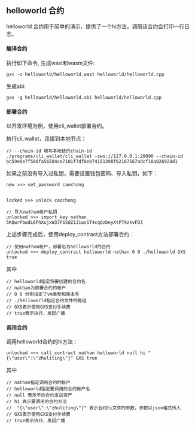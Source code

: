 helloworld 合约
-------------
helloworld 合约用于简单的演示，提供了一个hi方法，调用该合约会打印一行日志。


#### 编译合约
执行如下命令, 生成wast和wasm文件:
```
gxx -o helloworld/helloworld.wast helloworld/helloworld.cpp
```

生成abi:
```
gxx -g helloworld/helloworld.abi helloworld/helloworld.cpp
```

#### 部署合约
以开发环境为例，使用cli_wallet部署合约。

执行cli_wallet，连接到本地节点：
```
// --chain-id 填写本地链的chain-id
./programs/cli_wallet/cli_wallet -sws://127.0.0.1:28090 --chain-id bc59e6e7f500fa56504ce7101f7df8eb74151398f62167567adcf18a026928d1

```

如果之前没有导入过私钥，需要设置钱包密码、导入私钥，如下：
```
new >>> set_password caochong


locked >>> unlock caochong

// 导入nathan帐户私钥
unlocked >>> import_key nathan 5KQwrPbwdL6PhXujxW37FSSQZ1JiwsST4cqQzDeyXtP79zkvFD3

```

上述步骤完成后，使用deploy_contract方法部署合约：

```
// 使用nathan帐户，部署名为helloworld的合约
unlocked >>> deploy_contract helloworld nathan 0 0 ./helloworld GXS true

```
其中
```
// helloworld指定将要创建的合约名
// nathan为部署合约的帐户
// 0 0 分别指定了vm类型和版本号
// ./helloworld指定合约文件的路径
// GXS表示使用GXS支付手续费
// true表示执行，发起广播
```

#### 调用合约
调用helloworld合约的hi方法：
```
unlocked >>> call_contract nathan helloworld null hi "{\"user\":\"zhuliting\"}" GXS true
```
其中
```
// nathan指定调用合约的帐户
// helloworld指定要调用的合约帐户名
// null 表示不向合约发送资产
// hi 表示要调用的合约方法
//  "{\"user\":\"zhuliting\"}" 表示合约hi文件的参数，参数以json格式传入
// GXS表示使用GXS支付手续费
// true表示执行，发起广播
```

